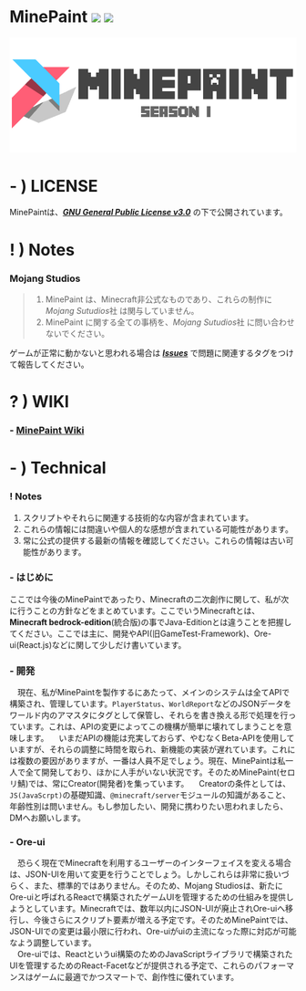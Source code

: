 # MinePaint <a href="https://github.com/Apedy/MinePaint/blob/master/LICENSE"><img src="https://flat.badgen.net/badge/license/GPL-3.0/green"></a> <a href="https://github.com/Apedy/MinePaint/releases/"><img src="https://flat.badgen.net/github/release/Apedy/MinePaint"></a>

<a href="https://github.com/Apedy/MinePaint/wiki/MinePaint">![](https://raw.githubusercontent.com/Apedy/MinePaint/master/docs/image/banner_s1.png)</a>

# - ) LICENSE
MinePaintは、[***GNU General Public License v3.0***](https://github.com/Apedy/MinePaint/blob/master/LICENSE) の下で公開されています。

# ! ) Notes
### Mojang Studios
> 1. MinePaint は、Minecraft非公式なものであり、これらの制作に *Mojang Sutudios*社 は関与していません。
> 1. MinePaint に関する全ての事柄を、*Mojang Sutudios*社 に問い合わせないでください。

ゲームが正常に動かないと思われる場合は [***Issues***](https://github.com/Apedy/MinePaint/issues) で問題に関連するタグをつけて報告してください。

# ? ) WIKI
### - [MinePaint Wiki](https://github.com/Apedy/MinePaint/wiki/MinePaint)

# - ) Technical
### ! Notes
1. スクリプトやそれらに関連する技術的な内容が含まれています。
2. これらの情報には間違いや個人的な感想が含まれている可能性があります。
3. 常に公式の提供する最新の情報を確認してください。これらの情報は古い可能性があります。

### - はじめに
ここでは今後のMinePaintであったり、Minecraftの二次創作に関して、私が次に行うことの方針などをまとめています。ここでいうMinecraftとは、**Minecraft bedrock-edition**(統合版)の事でJava-Editionとは違うことを把握してください。ここでは主に、開発やAPI(旧GameTest-Framework)、Ore-ui(React.js)などに関して少しだけ書いています。

### - 開発
　現在、私がMinePaintを製作するにあたって、メインのシステムは全てAPIで構築され、管理しています。`PlayerStatus`、`WorldReport`などのJSONデータをワールド内のアマスタにタグとして保管し、それらを書き換える形で処理を行っています。これは、APIの変更によってこの機構が簡単に壊れてしまうことを意味します。
　いまだAPIの機能は充実しておらず、やむなくBeta-APIを使用していますが、それらの調整に時間を取られ、新機能の実装が遅れています。これには複数の要因がありますが、一番は人員不足でしょう。現在、MinePaintは私一人で全て開発しており、ほかに人手がいない状況です。そのためMinePaint(セロリ鯖)では、常にCreator(開発者)を集っています。
　Creatorの条件としては、`JS(JavaScrpt)`の基礎知識、`@minecraft/server`モジュールの知識があること、年齢性別は問いません。もし参加したい、開発に携わりたい思われましたら、DMへお願いします。

### - Ore-ui
　恐らく現在でMinecraftを利用するユーザーのインターフェイスを変える場合は、JSON-UIを用いて変更を行うことでしょう。しかしこれらは非常に扱いづらく、また、標準的ではありません。そのため、Mojang Studiosは、新たにOre-uiと呼ばれるReactで構築されたゲームUIを管理するための仕組みを提供しようとしています。Minecraftでは、数年以内にJSON-UIが廃止されOre-uiへ移行し、今後さらにスクリプト要素が増える予定です。そのためMinePaintでは、JSON-UIでの変更は最小限に行われ、Ore-uiがuiの主流になった際に対応が可能なよう調整しています。<br>
　Ore-uiでは、Reactというui構築のためのJavaScriptライブラリで構築されたUIを管理するためのReact-Facetなどが提供される予定で、これらのパフォーマンスはゲームに最適でかつスマートで、創作性に優れています。
